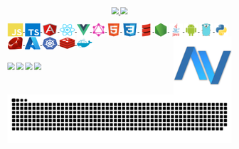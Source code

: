 <div align="center">
  <a href="https://github.com/allanavelar">
  <img height="202em" src="https://github-readme-stats.vercel.app/api?username=allanavelar&count_private=true&show_icons=true&theme=github_dark"/>
  <img height="202em" src="https://github-readme-stats.vercel.app/api/top-langs/?username=allanavelar&layout=compact&langs_count=10&theme=github_dark&hide=html,scss"/>
</div>

<div style="display: inline_block"><br>
  <img align="center" alt="Javascript" height="30" width="35" src="https://raw.githubusercontent.com/devicons/devicon/master/icons/javascript/javascript-plain.svg"/>
  <img align="center" alt="Typescript" height="30" width="35" src="https://raw.githubusercontent.com/devicons/devicon/master/icons/typescript/typescript-plain.svg"/>
  <img align="center" alt="Angular" height="30" width="35" src="https://raw.githubusercontent.com/devicons/devicon/master/icons/angularjs/angularjs-original.svg"/>
  <img align="center" alt="React" height="30" width="35" src="https://raw.githubusercontent.com/devicons/devicon/master/icons/react/react-original.svg"/>
  <img align="center" alt="Vuejs" height="30" width="30" src="https://raw.githubusercontent.com/devicons/devicon/master/icons/vuejs/vuejs-original.svg"/>
  <img align="center" alt="Graphql" height="30" width="30" src="https://raw.githubusercontent.com/devicons/devicon/master/icons/graphql/graphql-plain.svg"/>
  <img align="center" alt="HTML" height="30" width="30" src="https://raw.githubusercontent.com/devicons/devicon/master/icons/html5/html5-original.svg"/>
  <img align="center" alt="CSS" height="30" width="35" src="https://raw.githubusercontent.com/devicons/devicon/master/icons/css3/css3-original.svg"/>
  <img align="center" alt="Scala" height="30" width="30" src="https://raw.githubusercontent.com/devicons/devicon/master/icons/scala/scala-original.svg"/>
  <img align="center" alt="Nodejs" height="30" width="30" src="https://raw.githubusercontent.com/devicons/devicon/master/icons/nodejs/nodejs-original.svg"/>
  <img align="center" alt="Java" height="30" width="30" src="https://raw.githubusercontent.com/devicons/devicon/master/icons/java/java-original-wordmark.svg"/>
  <img align="center" alt="Android" height="30" width="30" src="https://raw.githubusercontent.com/devicons/devicon/master/icons/android/android-plain.svg"/>
  <img align="center" alt="Go" height="30" width="30" src="https://raw.githubusercontent.com/devicons/devicon/master/icons/go/go-original.svg"/>
  <img align="center" alt="Python" height="30" width="30" src="https://raw.githubusercontent.com/devicons/devicon/master/icons/python/python-original.svg"/>
  <img align="center" alt="Ruby" height="30" width="35" src="https://raw.githubusercontent.com/devicons/devicon/master/icons/ruby/ruby-original.svg"/>
  <img align="center" alt="Azure" height="30" width="35" src="https://raw.githubusercontent.com/devicons/devicon/master/icons/azure/azure-original.svg"/>
  <img align="center" alt="Kubernetes" height="30" width="35" src="https://raw.githubusercontent.com/devicons/devicon/master/icons/kubernetes/kubernetes-plain.svg"/>
  <img align="center" alt="Redis" height="30" width="35" src="https://raw.githubusercontent.com/devicons/devicon/master/icons/redis/redis-original.svg"/>
  <img align="center" alt="Docker" height="30" width="35" src="https://raw.githubusercontent.com/devicons/devicon/master/icons/docker/docker-plain.svg"/>
  <img align="right" alt="AVN" height="130" src="https://raw.githubusercontent.com/allanavelar/website/gh-pages/static/images/icons/icon-256x256.png">
</div>
  
##

<div>
  <a href="https://site.allanavelar.com/br/" target="_blank">
    <img src="https://img.shields.io/website?style=for-the-badge&down_color=red&down_message=allanavelar.offline&up_color=f0db4f&up_message=allanavelar.com&url=https%3A%2F%2Fsite.allanavelar.com%2Fbr%2F" target="_blank"></a>
  <a href="https://www.linkedin.com/in/allanavelar" target="_blank">
    <img src="https://img.shields.io/badge/-LinkedIn-%230077B5?style=for-the-badge&logo=linkedin&logoColor=white" target="_blank"></a>
  <a href="https://instagram.com/allanavelar" target="_blank">
    <img src="https://img.shields.io/badge/-Instagram-%23dd1b16?style=for-the-badge&logo=instagram&logoColor=white" target="_blank"></a>
  <a href="mailto:contato@allanavelar.com">
    <img src="https://img.shields.io/badge/-Gmail-%23333?style=for-the-badge&logo=gmail&logoColor=white" target="_blank"></a>

  ![Snake animation](https://github.com/allanavelar/allanavelar/blob/readme-snake/github-contribution-grid-snake.svg)
  
</div>
